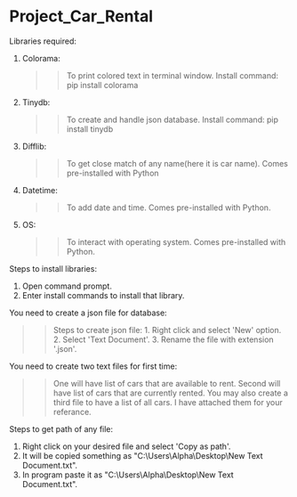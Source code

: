# Project_Car_Rental

  
Libraries required:
  1. Colorama:
     >> To print colored text in terminal window.
     >> Install command: pip install colorama
   
  2. Tinydb:
     >> To create and handle json database.
     >> Install command: pip install tinydb
  
  3. Difflib:
     >> To get close match of any name(here it is car name).
     >> Comes pre-installed with Python
  
  4. Datetime:
     >> To add date and time.
     >> Comes pre-installed with Python.
  
  5. OS:
     >> To interact with operating system.
     >> Comes pre-installed with Python.


Steps to install libraries:
  1. Open command prompt.
  2. Enter install commands to install that library.


You need to create a json file for database:
  >> Steps to create json file:
      1. Right click and select 'New' option.
      2. Select 'Text Document'.
      3. Rename the file with extension '.json'.


You need to create two text files for first time:
  >> One will have list of cars that are available to rent.
  >> Second will have list of cars that are currently rented.
  >> You may also create a third file to have a list of all cars.
  >> I have attached them for your referance.


Steps to get path of any file:
  1. Right click on your desired file and select 'Copy as path'.
  2. It will be copied something as "C:\Users\Alpha\Desktop\New Text Document.txt".
  3. In program paste it as "C:\\Users\\Alpha\\Desktop\\New Text Document.txt".
